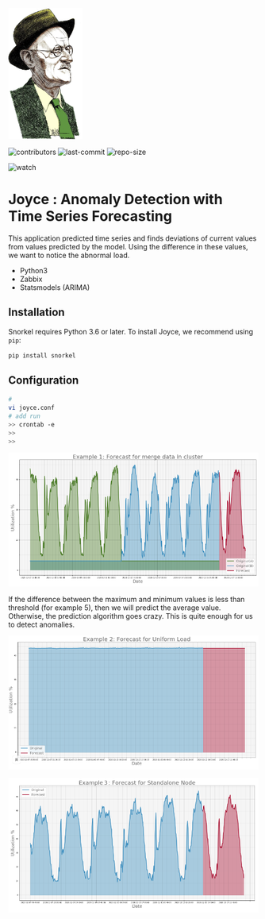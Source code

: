 <img src="pics/logo.png" width="150"/>

![contributors](https://img.shields.io/github/contributors/tesemnikov-av/pelevin-recomendation-bot) ![last-commit](https://img.shields.io/github/last-commit/tesemnikov-av/Pelevin-recomendation-bot) ![repo-size](https://img.shields.io/github/repo-size/tesemnikov-av/Pelevin-recomendation-bot)

![watch](https://img.shields.io/github/watchers/tesemnikov-av/Pelevin-recomendation-bot?style=social) 



# Joyce : Anomaly Detection with Time Series Forecasting

This application predicted time series and finds deviations of current values from values predicted by the model. Using the difference in these values, we want to notice the abnormal load.

- Python3
- Zabbix
- Statsmodels (ARIMA)

## Installation

Snorkel requires Python 3.6 or later. To install Joyce, we recommend using `pip`:

```bash
pip install snorkel
```
## Configuration

```bash
#
vi joyce.conf
# add run
>> crontab -e
>>
>>
```


![Exaple1](./pics/example1.png)
    
If the difference between the maximum and minimum values is less than threshold (for example 5), 
then we will predict the average value. Otherwise, the prediction algorithm goes crazy.
This is quite enough for us to detect anomalies.

![Exaple2](./pics/example2.png)
 
![Exaple3](./pics/example3.png)
